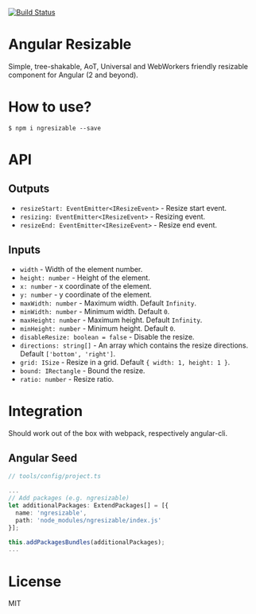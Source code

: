[![Build Status](https://travis-ci.org/mgechev/ngresizable.svg?branch=master)](https://travis-ci.org/mgechev/ngresizable)

# Angular Resizable

Simple, tree-shakable, AoT, Universal and WebWorkers friendly resizable component for Angular (2 and beyond).

# How to use?

```
$ npm i ngresizable --save
```

# API

## Outputs

  - `resizeStart: EventEmitter<IResizeEvent>` - Resize start event.
  - `resizing: EventEmitter<IResizeEvent>` - Resizing event.
  - `resizeEnd: EventEmitter<IResizeEvent>` - Resize end event.

## Inputs

  - `width` - Width of the element number.
  - `height: number` - Height of the element.
  - `x: number` - x coordinate of the element.
  - `y: number` - y coordinate of the element.
  - `maxWidth: number` - Maximum width. Default `Infinity`.
  - `minWidth: number` - Minimum width. Default `0`.
  - `maxHeight: number` - Maximum height. Default `Infinity`.
  - `minHeight: number` - Minimum height. Default `0`.
  - `disableResize: boolean = false` - Disable the resize.
  - `directions: string[]` - An array which contains the resize directions. Default `['bottom', 'right']`.
  - `grid: ISize` - Resize in a grid. Default `{ width: 1, height: 1 }`.
  - `bound: IRectangle` - Bound the resize.
  - `ratio: number` - Resize ratio.

# Integration

Should work out of the box with webpack, respectively angular-cli.

## Angular Seed

```ts
// tools/config/project.ts

...
// Add packages (e.g. ngresizable)
let additionalPackages: ExtendPackages[] = [{
  name: 'ngresizable',
  path: 'node_modules/ngresizable/index.js'
}];

this.addPackagesBundles(additionalPackages);
...
```

# License

MIT
